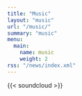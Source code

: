 ```yaml
---
title: "Music"
layout: "music"
url: "/music/"
summary: "music"
menu:
  main:
    name: music
    weight: 2
rss: "/news/index.xml"
---
```


{{< soundcloud >}}